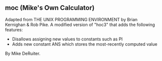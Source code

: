 ## moc (Mike's Own Calculator)

Adapted from THE UNIX PROGRAMMING ENVIRONMENT by Brian Kernighan & Rob Pike. A modified version of "hoc3" that adds the following features:

* Disallows assigning new values to constants such as PI
* Adds new constant ANS which stores the most-recently computed value

By Mike DeRuiter.

